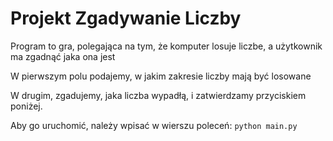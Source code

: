 # Projekt Zgadywanie Liczby

Program to gra, polegająca na tym, że komputer losuje liczbe, a użytkownik ma zgadnąć jaka ona jest

W pierwszym polu podajemy, w jakim zakresie liczby mają być losowane

W drugim, zgadujemy, jaka liczba wypadłą, i zatwierdzamy przyciskiem poniżej.

Aby go uruchomić, należy wpisać w wierszu poleceń: `python main.py`
